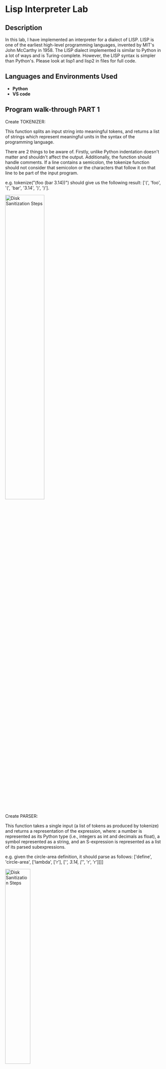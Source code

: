 <h1>Lisp Interpreter Lab</h1>
<h2>Description</h2>
In this lab, I have implemented an interpreter for a dialect of LISP. LISP is one of the earliest high-level programming languages, invented by MIT's John McCarthy in 1958. The LISP dialect implemented is similar to Python in a lot of ways and is Turing-complete. However, the LISP syntax is simpler than Python's. Please look at lisp1 and lisp2 in files for full code.<br />

<h2>Languages and Environments Used</h2>

- <b>Python</b> 
- <b>VS code</b>

<h2>Program walk-through PART 1</h2>

<p align="left">
Create TOKENIZER:<br/>

This function splits an input string into meaningful tokens, and returns a list of strings which represent meaningful units in the syntax of the programming language. <br/>

There are 2 things to be aware of. Firstly, unlike Python indentation doesn't matter and shouldn't affect the output. Additionally, the function should handle comments. If a line contains a semicolon, the tokenize function should not consider that semicolon or the characters that follow it on that line to be part of the input program. 

e.g. tokenize("(foo (bar 3.14))") should give us the following result: ['(', 'foo', '(', 'bar', '3.14', ')', ')'].

<img src="https://imgur.com/XBqK7dg.png" height="50%" width="50%" alt="Disk Sanitization Steps"/>
<br />
<br />

<p align="left">
Create PARSER:<br/>

This function takes a single input (a list of tokens as produced by tokenize) and returns a representation of the expression, where: a number is represented as its Python type (i.e., integers as int and decimals as float), a symbol represented as a string, and an S-expression is represented as a list of its parsed subexpressions.

e.g. given the circle-area definition, it should parse as follows: ['define', 'circle-area', ['lambda', ['r'], ['*', 3.14, ['*', 'r', 'r']]]]

<img src="https://imgur.com/HVZIZYu.png" height="40%" width="40%" alt="Disk Sanitization Steps"/>
<br />
<br />

<p align="left">
Create EVALUATOR:<br/>

Given the syntax tree (a fully parsed expression) and its working frame, this function evaluates it according to the rules of the Scheme language.

Things to consider:
- Add mathematical operations to the built-in functions dictionary
- Consider different special forms such as 'define' and 'lambda'
- Create a 'Frames' class that has attributes to add and search a name
- Create a 'Functions' class that has a 'call' attribute 
- If a symbol exists as a key in the frame (or a parent frame), evaluate returns the associated value.
- Given a compound expression representing a function call, each of the subexpressions should be evaluated in the given frame.

 
Examples:
evaluate('+') returns the function object associated with addition.
evaluate(3.14) return 3.14.
evaluate(['+', 3, 7, 2]), corresponding to (+ 3 7 2), return 12.
(Note that this should work for nested expressions as well. evaluate(['+', 3, ['-', 7, 5]]), corresponding to (+ 3 (- 7 5)), should return 5.)

<img src="https://imgur.com/wrvMiCn.png" height="50%" width="50%" alt="Disk Sanitization Steps"/>
<br />
<img src="https://imgur.com/biDEZuZ.png" height="50%" width="50%" alt="Disk Sanitization Steps"/>
<br />

<h2>Program walk-through PART 2</h2>

<p align="left">
Add support for CONDITIONAL execution: <br/>

This is done via the 'if' special form, which has the following form: (if PRED TRUE_EXP FALSE_EXP). To evaluate this form, we need to first evaluate PRED (the predicate). If PRED evaluates to true, the result of this expression is the result of evaluating TRUE_EXP; 
if PRED instead evaluates to false, the result of this expression is the result of evaluating FALSE_EXP. 

To implement 'if', we will need a way to represent Boolean values in Scheme. I chose to represent Boolean values as "#t" and "#f" in the builtt-in schemes, and added several other built-in functions such as ">", "<=", "not". 
<br />
<br />
<br />
<p align="left">
Add support for LISTS: <br/>

In Scheme, I have represented lists as linked lists. Other steps involved in adding support for lists are: creating a 'Pair' class to represent a cons cell (consists of 2 values: car, cdr) and creating helper functions. These helper functions include one that constructs a list (make_list), finds its length (length), return an element at a given index (list_ref), concatenate lists (append_two_schemelists, append). 

Beyond these functions, the following will allow us to easily construct new lists from existing ones. 
- (map FUNCTION LIST) returns a new list containing the results of applying the given function to each element of the given list
e.g. (map (lambda (x) (* 2 x)) (list 1 2 3)) produces the list (2 4 6).
- (filter FUNCTION LIST) returns a new list with only the elements of the given list for which the given function returns True.
e.g. (filter (lambda (x) (> x 0)) (list -1 2 -3 4)) produces the list (2 4).
- (reduce FUNCTION LIST INITVAL) successively applies the given function to the elements in the list, maintaining an intermediate result along the way.
e.g. (reduce * (list 9 8 7) 1) gives 504
<br />
<br />
<p align="left">
Consider evaluating MULTIPLE expressions:  <br/>
Introduce a new built-in function called begin, which returns its last argument. 

e.g. (begin (define x 7) (define y 8) (- x y)) should evaluate to -1.
<br />
<br />
<br />
<p align="left">
Update EVALUATOR: <br/>

Updates:
- 'Frames' to have attributes remove_name and find_variable <br/>
<img src= "https://imgur.com/gkeEvoP.png" height="40%" width="40%" alt="Disk Sanitization Steps"/>
<br />
More Updates: <br/>
- 'and' should be a special form that returns True if all arguments are True. e.g. (and (> 3 2) (< 7 8)) evaluates to False. <br/>
- 'or' should be a special form that returns True if one argument is True e.g. (or (> 3 2) (< 4 3)) evaluates to True. <br/>
- 'del' deletes variable bindings within the current frame. <br/>
- 'let' creates local variable definitions. <br/>
- 'set' changes the value of an existing variable <br/>
 <br/>
<img src= "https://imgur.com/evF17mM.png" height="50%" width="50%" alt="Disk Sanitization Steps"/>
<img src= "https://imgur.com/i09VVWS.png" height="50%" width="50%" alt="Disk Sanitization Steps"/>

<h2>All Helper Functions:</h2>
- mult:  return the result of multiplying all arguments in a list<br />
- div:  return the result of dividing the first argument of a list by everything in a list<br />
- equal:  returns True if all arguments in a list are equal, else False <br />
- greater:  returns True if list is in decreasing order, else False <br />
- greater_or_equal:  returns True if list is in non-increasing order, else False <br />
- less:  returns True if list is in increasing order, else False <br />
- less:  returns True if list is in non-decreasing order, else False <br />
- negative:  built-in function that takes a single argument (list of len 1) and evaluates to False if its argument is True, vice versa <br />
- cons:  returns a new pair of (car, cdr), given a list <br />
- get_car:  returns 1st element of a list of a cons cell (cons cell e.g. (cons 1 2) - returns the 'car' 1) <br />
- get_cdr:  returns 2nd element of a list of a cons cell (cons cell e.g. (cons 1 2) - returns the 'cdr' 2) <br />
- make_list:  makes a scheme list, represented as a Pair, given a list <br />
- is_linkedlist:  takes a list of length 1 which contains an object, and returns True if that object is a linked list (this is list in scheme), else False (list in scheme is represented as a Pair) <br />
- length:  returns the length of a list <br />
- list_ref:  takes a list and a nonnegative index, and returns the element at the given index in the given list <br />
- append_two_schemelists:  returns a new list representing the concatenation of two given lists <br />
- append:  returns a new list representing the concatenation of an arbitrary number of lists. <br />
